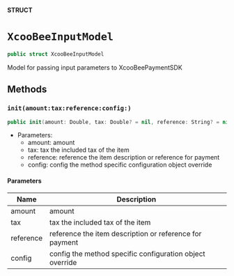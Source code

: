 **STRUCT**

# `XcooBeeInputModel`

```swift
public struct XcooBeeInputModel
```

Model for passing input parameters to XcooBeePaymentSDK

## Methods
### `init(amount:tax:reference:config:)`

```swift
public init(amount: Double, tax: Double? = nil, reference: String? = nil, config: XcooBeePayConfig? = nil)
```

- Parameters:
   - amount: amount
   - tax: tax the included tax of the item
   - reference: reference the item description or reference for payment
   - config: config the method specific configuration object override

#### Parameters

| Name | Description |
| ---- | ----------- |
| amount | amount |
| tax | tax the included tax of the item |
| reference | reference the item description or reference for payment |
| config | config the method specific configuration object override |